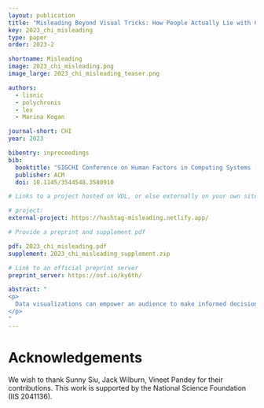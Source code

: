 ```yaml
---
layout: publication
title: "Misleading Beyond Visual Tricks: How People Actually Lie with Charts"
key: 2023_chi_misleading
type: paper
order: 2023-2

shortname: Misleading
image: 2023_chi_misleading.png
image_large: 2023_chi_misleading_teaser.png

authors:
  - lisnic
  - polychronis
  - lex
  - Marina Kogan

journal-short: CHI
year: 2023

bibentry: inproceedings
bib:
  booktitle: "SIGCHI Conference on Human Factors in Computing Systems (CHI) (to appear)"
  publisher: ACM
  doi: 10.1145/3544548.3580910

# Links to a project hosted on VDL, or else externally on your own site

# project:
external-project: https://hashtag-misleading.netlify.app/

# Provide a preprint and supplement pdf

pdf: 2023_chi_misleading.pdf
supplement: 2023_chi_misleading_supplement.zip

# Link to an official preprint server
preprint_server: https://osf.io/ky6th/

abstract: "
<p>
  Data visualizations can empower an audience to make informed decisions. At the same time, deceptive representations of data can lead to inaccurate interpretations while still providing an illusion of data-driven insights. Existing research on misleading visualizations primarily focuses on examples of charts and techniques previously reported to be deceptive. These approaches do not necessarily describe how charts mislead the general population in practice. We instead present an analysis of data visualizations found in a real-world discourse of a significant global event---Twitter posts with visualizations related to the COVID-19 pandemic. Our work shows that, contrary to conventional wisdom, violations of visualization design guidelines are not the dominant way people mislead with charts. Specifically, they do not disproportionately lead to reasoning errors in posters' arguments. Through a series of examples, we present common reasoning errors and discuss how even faithfully plotted data visualizations can be used to support misinformation online.
</p>
"
---
```


# Acknowledgements

We wish to thank Sunny Siu, Jack Wilburn, Vineet Pandey for their contributions. This work is supported by the National Science Foundation (IIS 2041136).
